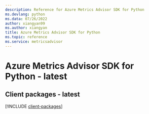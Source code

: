 ```yaml
---
description: Reference for Azure Metrics Advisor SDK for Python
ms.devlang: python
ms.data: 07/26/2022
author: xiangyan99
ms.author: xiangyan
title: Azure Metrics Advisor SDK for Python
ms.topic: reference
ms.service: metricsadvisor
---
```

# Azure Metrics Advisor SDK for Python - latest

## Client packages - latest
[!INCLUDE [client-packages](metrics-advisor-client-index.md)]